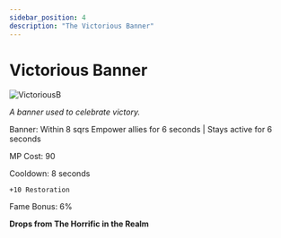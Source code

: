 ```yaml
---
sidebar_position: 4
description: "The Victorious Banner"
---
```


# Victorious Banner

![VictoriousB](https://vwiki.valorserver.com/api/item/picture/victorious%20banner)

<i>A banner used to celebrate victory.</i>

Banner: Within 8 sqrs Empower allies for 6 seconds | Stays active for 6 seconds

MP Cost: 90

Cooldown: 8 seconds

    +10 Restoration
    
Fame Bonus: 6%

**Drops from The Horrific in the Realm**
